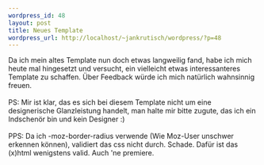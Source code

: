 ```yaml
--- 
wordpress_id: 48
layout: post
title: Neues Template
wordpress_url: http://localhost/~jankrutisch/wordpress/?p=48
---
```

Da ich mein altes Template nun doch etwas langweilig fand, habe ich mich heute mal hingesetzt und versucht, ein vielleicht etwas interessanteres Template zu schaffen. &Uuml;ber Feedback w&uuml;rde ich mich nat&uuml;rlich wahnsinnig freuen.<br />
<br />
PS: Mir ist klar, das es sich bei diesem Template nicht um eine designerische Glanzleistung handelt, man halte mir bitte zugute, das ich ein Indschen&ouml;r bin und kein Designer :)<br />
<br />
PPS: Da ich -moz-border-radius verwende (Wie Moz-User unschwer erkennen k&ouml;nnen), validiert das css nicht durch. Schade. Daf&uuml;r ist das (x)html wenigstens valid. Auch 'ne premiere.
